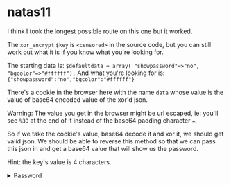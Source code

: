 # natas11

I think I took the longest possible route on this one but it worked.

The `xor_encrypt` `$key` is `<censored>` in the source code, but you can still work out what it is if you know what you're looking for.

The starting data is: `$defaultdata = array( "showpassword"=>"no", "bgcolor"=>"#ffffff");`
And what you're looking for is: `{"showpassword":"no","bgcolor":"#ffffff"}`

There's a cookie in the browser here with the name `data` whose value is the value of base64 encoded value of the xor'd json.

Warning: The value you get in the browser might be url escaped, ie: you'll see `%3D` at the end of it instead of the base64 padding character `=`.

So if we take the cookie's value, base64 decode it and xor it, we should get valid json. We should be able to reverse this method so that we can pass this json in and get a base64 value that will show us the password.

Hint: the key's value is 4 characters.

<details>
  <summary>Password</summary>
  EDXp0pS26wLKHZy1rDBPUZk0RKfLGIR3
</details>